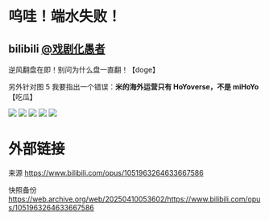# 呜哇！端水失败！

## bilibili [@戏剧化愚者](https://space.bilibili.com/19976514)

逆风翻盘在即！别问为什么盘一直翻！【doge】

另外针对图 5 我要指出一个错误：**米的海外运营只有 HoYoverse，不是 miHoYo**【吃瓜】

![](https://raw.githubusercontent.com/KugouGames/iming-blog/refs/heads/main/evil-of-kurogames/images/1051963264633667586/1.jpg)
![](https://raw.githubusercontent.com/KugouGames/iming-blog/refs/heads/main/evil-of-kurogames/images/1051963264633667586/2.jpg)
![](https://raw.githubusercontent.com/KugouGames/iming-blog/refs/heads/main/evil-of-kurogames/images/1051963264633667586/3.jpg)
![](https://raw.githubusercontent.com/KugouGames/iming-blog/refs/heads/main/evil-of-kurogames/images/1051963264633667586/4.jpg)
![](https://raw.githubusercontent.com/KugouGames/iming-blog/refs/heads/main/evil-of-kurogames/images/1051963264633667586/5.jpg)

# 外部链接

来源 https://www.bilibili.com/opus/1051963264633667586

快照备份 https://web.archive.org/web/20250410053602/https://www.bilibili.com/opus/1051963264633667586
